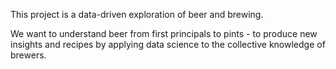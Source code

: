 This project is a data-driven exploration of beer and brewing.

We want to understand beer from first principals to pints - to produce new insights and recipes by applying data science to the collective knowledge of brewers.  

